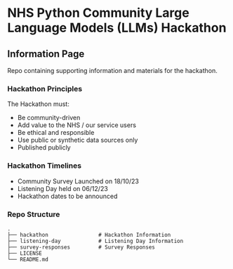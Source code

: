 # NHS Python Community Large Language Models (LLMs) Hackathon 
## Information Page

Repo containing supporting information and materials for the hackathon.

### Hackathon Principles

The Hackathon must:
- Be community-driven​
- Add value to the NHS / our service users​
- Be ethical and responsible
- Use public or synthetic data sources only ​
- Published publicly

### Hackathon Timelines
- Community Survey Launched on 18/10/23
- Listening Day held on 06/12/23
- Hackathon dates to be announced

### Repo Structure
```
.
├── hackathon                # Hackathon Information
├── listening-day            # Listening Day Information
├── survey-responses         # Survey Responses
├── LICENSE
└── README.md
```